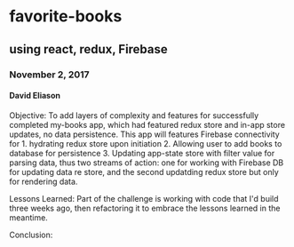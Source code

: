 # favorite-books
## using react, redux, Firebase
### November 2, 2017
#### David Eliason

Objective:
To add layers of complexity and features for successfully completed my-books app, which had featured redux store and in-app store updates, no data persistence. This app will features Firebase connectivity for 1. hydrating redux store upon initiation 2. Allowing user to add books to database for persistence 3. Updating app-state store with filter value for parsing data, thus two streams of action: one for working with Firebase DB for updating data re store, and the second updatding redux store but only for rendering data.


Lessons Learned:
Part of the challenge is working with code that I'd build three weeks ago, then refactoring it to embrace the lessons learned in the meantime. 

Conclusion: